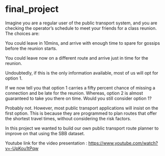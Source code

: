 # final_project

Imagine you are a regular user of the public transport system, and you are checking the operator’s schedule to meet your friends for a class reunion. The choices are:

You could leave in 10mins, and arrive with enough time to spare for gossips before the reunion starts.

You could leave now on a different route and arrive just in time for the reunion.

Undoubtedly, if this is the only information available, most of us will opt for option 1.

If we now tell you that option 1 carries a fifty percent chance of missing a connection and be late for the reunion. Whereas, option 2 is almost guaranteed to take you there on time. Would you still consider option 1?

Probably not. However, most public transport applications will insist on the first option. This is because they are programmed to plan routes that offer the shortest travel times, without considering the risk factors.

In this project we wanted to build our own public transport route planner to improve on that using the SBB dataset.

Youtube link for the video presentation : https://www.youtube.com/watch?v=-UpKou1tPqw

